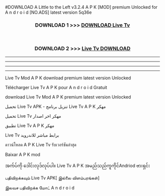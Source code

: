 #DOWNLOAD A Little to the Left v3.2.4 A P K [MOD] premium Unlocked for A n d r o i d [NO.ADS] latest version 5q36e 



<div align="center">

<h3>DOWNLOAD 1 >>> <a href="https://getmod1.web.app/?judule=Btd Battles">DOWNLOAD Live Tv </a></h3><br>

<h3>DOWNLOAD 2 >>> <a href="https://getmod1.web.app/?judule=Btd Battles">Live Tv  DOWNLOAD </a></h3>

</div>


----------------------------------------------------------

----------------------------------------------------------

----------------------------------------------------------

----------------------------------------------------------


Live Tv  Mod A P K download premium latest version Unlocked

Télécharger Live Tv  A P K pour A n d r o i d Gratuit

download Live Tv  Mod A P K premium latest version Unlocked

تحميل Live Tv  APK - تنزيل برنامج Live Tv  A P K مهكر

تحميل Live Tv  مهكر اخر اصدار

تطبيق Live Tv  A P K مهكر

Live Tv  برابط مباشر للاندرويد

ดาวน์โหลด A P K Live Tv  รับเวอร์ชันล่าสุด

Baixar A P K mod

အက်ပ်ကို ဒေါင်းလုဒ်လုပ်ပါ။ Live Tv  A P K အမည်သည်ကူကိုင်Andriod ဗားရှင်း

பதிவிறக்கவும் Live Tv  APK[ இல்லை விளம்பரங்கள்] 
 
இலவச பதிவிறக்க மோட் A n d r o i d



